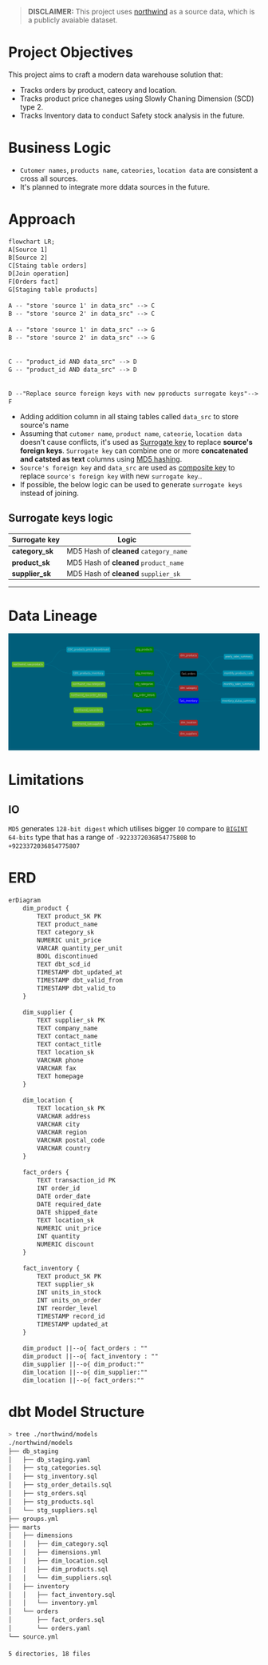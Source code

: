 > **DISCLAIMER:** This project uses [northwind](https://docs.yugabyte.com/preview/sample-data/northwind/) as a source data, which is a publicly avaiable dataset.  
# Project Objectives
This project aims to craft a modern data warehouse solution that:
- Tracks orders by product, cateory and location.  
- Tracks product price chaneges using Slowly Chaning Dimension (SCD) type 2.
- Tracks Inventory data to conduct Safety stock analysis in the future.
# Business Logic
- `Cutomer names`, `products name`, `cateories`, `location data` are consistent a cross all sources.
- It's planned to integrate more ddata sources in the future.
# Approach

``` mermaid
flowchart LR;
A[Source 1]
B[Source 2]
C[Staing table orders]
D[Join operation]
F[Orders fact]
G[Staging table products]

A -- "store 'source 1' in data_src" --> C
B -- "store 'source 2' in data_src" --> C

A -- "store 'source 1' in data_src" --> G
B -- "store 'source 2' in data_src" --> G


C -- "product_id AND data_src" --> D
G -- "product_id AND data_src" --> D


D --"Replace source foreign keys with new pproducts surrogate keys"--> F

```

- Adding addition column in all staing tables called `data_src` to store source's name
- Assuming that `cutomer name`, `product name`, `cateorie`, `location data` doesn't cause conflicts, it's used as [Surrogate key](https://en.wikipedia.org/wiki/Surrogate_key) to replace **source's foreign keys**. `Surrogate key` can combine one or more **concatenated and catsted as text** columns using [MD5 hashing](https://en.wikipedia.org/wiki/MD5).
- `Source's foreign key` and `data_src` are used as [composite key](https://en.wikipedia.org/wiki/Composite_key) to replace `source's foreign key` with new `surrogate key`..
- If possible, the below logic can be used to generate `surrogate keys` instead of joining. 
## Surrogate keys logic
| Surrogate key | Logic |
|---------------|-------|
| **category_sk** | MD5 Hash of **cleaned** `category_name`|
| **product_sk**  | MD5 Hash of **cleaned** `product_name`|
| **supplier_sk** | MD5 Hash of **cleaned** `supplier_sk`|

********
# Data Lineage
![DAG](./readme_assets/dbt-dag(3).png)
# Limitations
## IO
`MD5` generates `128-bit digest` which utilises bigger `IO` compare to [`BIGINT`](https://www.postgresql.org/docs/current/datatype-numeric.html) `64-bits` type that has a range of `-9223372036854775808` to `+9223372036854775807` 

# ERD
```mermaid
erDiagram
    dim_product {
        TEXT product_SK PK
        TEXT product_name
        TEXT category_sk
        NUMERIC unit_price
        VARCAR quantity_per_unit
        BOOL discontinued
        TEXT dbt_scd_id
        TIMESTAMP dbt_updated_at
        TIMESTAMP dbt_valid_from
        TIMESTAMP dbt_valid_to
    }

    dim_supplier {
        TEXT supplier_sk PK
        TEXT company_name
        TEXT contact_name
        TEXT contact_title
        TEXT location_sk
        VARCHAR phone
        VARCHAR fax
        TEXT homepage
    }

    dim_location {
        TEXT location_sk PK
        VARCHAR address
        VARCHAR city
        VARCHAR region
        VARCHAR postal_code
        VARCHAR country
    }

    fact_orders {
        TEXT transaction_id PK
        INT order_id
        DATE order_date
        DATE required_date
        DATE shipped_date
        TEXT location_sk
        NUMERIC unit_price
        INT quantity
        NUMERIC discount
    }

    fact_inventory {
        TEXT product_SK PK
        TEXT supplier_sk
        INT units_in_stock
        INT units_on_order
        INT reorder_level
        TIMESTAMP record_id
        TIMESTAMP updated_at
    }

    dim_product ||--o{ fact_orders : ""
    dim_product ||--o{ fact_inventory : ""
    dim_supplier ||--o{ dim_product:""
    dim_location ||--o{ dim_supplier:""
    dim_location ||--o{ fact_orders:""
```
# dbt Model Structure
``` bash
> tree ./northwind/models 
./northwind/models
├── db_staging
│   ├── db_staging.yaml
│   ├── stg_categories.sql
│   ├── stg_inventory.sql
│   ├── stg_order_details.sql
│   ├── stg_orders.sql
│   ├── stg_products.sql
│   └── stg_suppliers.sql
├── groups.yml
├── marts
│   ├── dimensions
│   │   ├── dim_category.sql
│   │   ├── dimensions.yml
│   │   ├── dim_location.sql
│   │   ├── dim_products.sql
│   │   └── dim_suppliers.sql
│   ├── inventory
│   │   ├── fact_inventory.sql
│   │   └── inventory.yml
│   └── orders
│       ├── fact_orders.sql
│       └── orders.yaml
└── source.yml

5 directories, 18 files
```